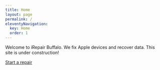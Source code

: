 ```yaml
---
title: Home
layout: page
permalink: /
eleventyNavigation:
  key: Home
  order: 1
---
```


Welcome to iRepair Buffalo. We fix Apple devices and recover data. This site is under construction!

[Start a repair](/start)
